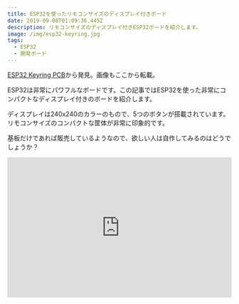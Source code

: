 ```yaml
---
title: ESP32を使ったリモコンサイズのディスプレイ付きボード
date: 2019-09-08T01:09:36.445Z
description: リモコンサイズのディスプレイ付きESP32ボードを紹介します。
image: /img/esp32-keyring.jpg
tags:
  - ESP32
  - 開発ボード
---
```

[ESP32 Keyring PCB](https://www.tindie.com/products/electronictrik/esp32-keyring-pcb/)から発見。画像もここから転載。

ESP32は非常にパワフルなボードです。この記事ではESP32を使った非常にコンパクトなディスプレイ付きのボードを紹介します。

ディスプレイは240x240のカラーのもので、5つのボタンが搭載されています。リモコンサイズのコンパクトな筐体が非常に印象的です。

基板だけであれば販売しているようなので、欲しい人は自作してみるのはどうでしょうか？

<iframe width="100%" height="315" src="https://www.youtube.com/embed/5bFLsOt-OFk" frameborder="0" allow="accelerometer; autoplay; encrypted-media; gyroscope; picture-in-picture" allowfullscreen></iframe>


